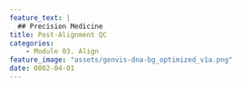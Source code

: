 ```yaml
---
feature_text: |
  ## Precision Medicine
title: Post-Alignment QC
categories:
    - Module 03. Align
feature_image: "assets/genvis-dna-bg_optimized_v1a.png"
date: 0002-04-01
---
```


